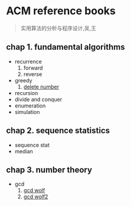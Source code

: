 ACM reference books
===

> 实用算法的分析与程序设计,吴,王

chap 1. fundamental algorithms  
---
* recurrence  
  1. forward  
  1. reverse  
* greedy  
  1. [delete number](code/delete_number.cc)  
* recursion  
* divide and conquer  
* enumeration  
* simulation  

chap 2. sequence statistics
---
* sequence stat
* median

chap 3. number theory
---
* gcd
  1. [gcd wolf](code/gcd_wolf.cc)  
  1. [gcd wolf2](code/gcd_wolf2.cc)  
